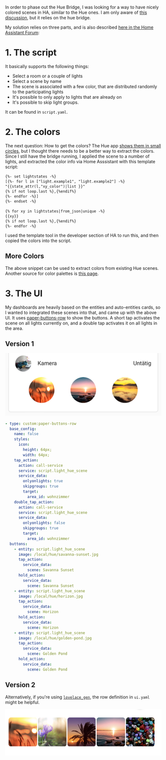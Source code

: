 In order to phase out the Hue Bridge, I was looking for a way to have nicely colored scenes in HA, similar to the Hue ones. I am only aware of [this discussion](https://community.home-assistant.io/t/select-activate-hue-scenes-in-new-v2-api-setup/356057), but it relies on the hue bridge.

My solution relies on three parts, and is also described [here in the Home Assistant Forum](https://community.home-assistant.io/t/hue-scenes-without-hue-bridge/623711):

# 1. The script

It basically supports the following things:

- Select a room or a couple of lights
- Select a scene by name
- The scene is associated with a few color, that are distributed randomly to the participating lights
- It's possible to only apply to lights that are already on
- It's possible to skip light groups.

It can be found in `script.yaml`.

# 2. The colors

The next question: How to get the colors? The Hue app [shows them in small circles](gfx/circles.jpeg), but I thought there needs to be a better way to extract the colors. Since I still have the bridge running, I applied the scene to a number of lights, and extracted the color info via Home Asssistant with this template script:

```jinja2
{%- set lightstates -%}
[{%- for l in ["light.example1", "light.example2"] -%}
"{{state_attr(l,"xy_color")|list }}"
{% if not loop.last %},{%endif%}
{%- endfor -%}]
{%- endset -%}

{% for xy in lightstates|from_json|unique -%}
{{xy}}
{% if not loop.last %},{%endif%}
{%- endfor -%}
```

I used the template tool in the developer section of HA to run this, and then copied the colors into the script.

## More Colors

The above snippet can be used to extract colors from existing Hue scenes. Another source for color palettes is [this page](https://colorpalettes.net).

# 3. The UI

My dashboards are heavily based on the entities and auto-entities cards, so I wanted to integrated these scenes into that, and came up with the above UI. It uses [paper-buttons-row](https://github.com/jcwillox/lovelace-paper-buttons-row) to show the buttons. A short tap activates the scene on all lights currently on, and a double tap activates it on all lights in the area.

## Version 1

![](gfx/v1.jpeg)

```yaml
- type: custom:paper-buttons-row
  base_config:
    name: false
    styles:
      icon:
        height: 64px;
        width: 64px;
    tap_action:
      action: call-service
      service: script.light_hue_scene
      service_data:
        onlyonlights: true
        skipgroups: true
        target:
          area_id: wohnzimmer
    double_tap_action:
      action: call-service
      service: script.light_hue_scene
      service_data:
        onlyonlights: false
        skipgroups: true
        target:
          area_id: wohnzimmer
  buttons:
    - entity: script.light_hue_scene
      image: /local/hue/savanna-sunset.jpg
      tap_action:
        service_data:
          scene: Savanna Sunset
      hold_action:
        service_data:
          scene: Savanna Sunset
    - entity: script.light_hue_scene
      image: /local/hue/horizon.jpg
      tap_action:
        service_data:
          scene: Horizon
      hold_action:
        service_data:
          scene: Horizon
    - entity: script.light_hue_scene
      image: /local/hue/golden-pond.jpg
      tap_action:
        service_data:
          scene: Golden Pond
      hold_action:
        service_data:
          scene: Golden Pond
```

## Version 2

Alternatively, if you're using [`lovelace_gen`](https://github.com/thomasloven/hass-lovelace_gen), the row definition in `ui.yaml` might be helpful.

![](gfx/v2.png)